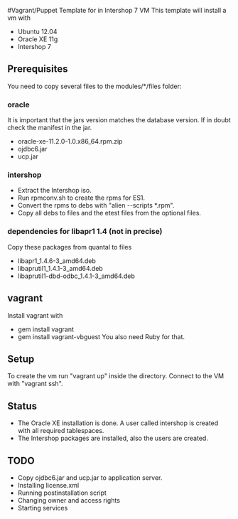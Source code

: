 #Vagrant/Puppet Template for in Intershop 7 VM
This template will install a vm with
* Ubuntu 12.04
* Oracle XE 11g
* Intershop 7

## Prerequisites
You need to copy several files to the modules/*/files folder:

### oracle
It is important that the jars version matches the database version. If in doubt check the manifest in the jar.
* oracle-xe-11.2.0-1.0.x86_64.rpm.zip
* ojdbc6.jar
* ucp.jar

### intershop
* Extract the Intershop iso.
* Run rpmconv.sh to create the rpms for ES1.
* Convert the rpms to debs with "alien --scripts *.rpm".
* Copy all debs to files and the etest files from the optional files.

### dependencies for libapr1 1.4 (not in precise) 
Copy these packages from quantal to files
* libapr1_1.4.6-3_amd64.deb
* libaprutil1_1.4.1-3_amd64.deb
* libaprutil1-dbd-odbc_1.4.1-3_amd64.deb

## vagrant
Install vagrant with
* gem install vagrant
* gem install vagrant-vbguest
You also need Ruby for that.

## Setup
To create the vm run "vagrant up" inside the directory. Connect to the VM with "vagrant ssh".

## Status
* The Oracle XE installation is done. A user called intershop is created with all required tablespaces.
* The Intershop packages are installed, also the users are created.

## TODO
* Copy ojdbc6.jar and ucp.jar to application server.
* Installing license.xml
* Running postinstallation script
* Changing owner and access rights
* Starting services
